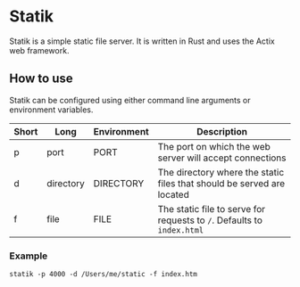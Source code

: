 # Statik

Statik is a simple static file server. It is written in Rust and uses the Actix web framework.

## How to use

Statik can be configured using either command line arguments or environment variables.

| Short | Long      | Environment | Description |
|-------|-----------|-------------|-------------|
| p     | port      | PORT        | The port on which the web server will accept connections |
| d     | directory | DIRECTORY   | The directory where the static files that should be served are located |
| f     | file      | FILE        | The static file to serve for requests to `/`. Defaults to `index.html`|

### Example

```
statik -p 4000 -d /Users/me/static -f index.htm
```
